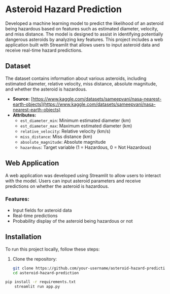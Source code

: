 # Asteroid Hazard Prediction

Developed a machine learning model to predict the likelihood of an asteroid being hazardous based on features such as estimated diameter, velocity, and miss distance. The model is designed to assist in identifying potentially dangerous asteroids by analyzing key features. This project includes a web application built with Streamlit that allows users to input asteroid data and receive real-time hazard predictions.

## Dataset
The dataset contains information about various asteroids, including estimated diameter, relative velocity, miss distance, absolute magnitude, and whether the asteroid is hazardous.

- **Source:** [https://www.kaggle.com/datasets/sameepvani/nasa-nearest-earth-objects](https://www.kaggle.com/datasets/sameepvani/nasa-nearest-earth-objects)
- **Attributes:**
  - `est_diameter_min`: Minimum estimated diameter (km)
  - `est_diameter_max`: Maximum estimated diameter (km)
  - `relative_velocity`: Relative velocity (km/s)
  - `miss_distance`: Miss distance (km)
  - `absolute_magnitude`: Absolute magnitude
  - `hazardous`: Target variable (1 = Hazardous, 0 = Not Hazardous)

## Web Application
A web application was developed using Streamlit to allow users to interact with the model. Users can input asteroid parameters and receive predictions on whether the asteroid is hazardous.

### Features:
- Input fields for asteroid data
- Real-time predictions
- Probability display of the asteroid being hazardous or not


## Installation
To run this project locally, follow these steps:

1. Clone the repository:
   ```bash
   git clone https://github.com/your-username/asteroid-hazard-prediction.git
   cd asteroid-hazard-prediction

```bash
pip install -r requirements.txt
    streamlit run app.py
